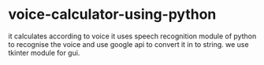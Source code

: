 # voice-calculator-using-python
it calculates according to voice 
it uses speech recognition module of python to recognise the voice and use google api to convert it in to string. we use tkinter module for gui.
